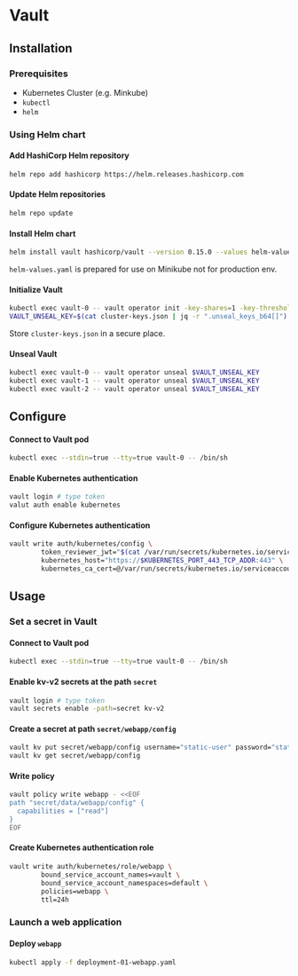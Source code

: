 # Vault 

## Installation

### Prerequisites
- Kubernetes Cluster (e.g. Minkube)
- `kubectl`
- `helm`

### Using Helm chart

#### Add HashiCorp Helm repository
```bash
helm repo add hashicorp https://helm.releases.hashicorp.com
```

#### Update Helm repositories
```bash
helm repo update
```

#### Install Helm chart
```bash
helm install vault hashicorp/vault --version 0.15.0 --values helm-values.yaml
```
`helm-values.yaml` is prepared for use on Minikube not for production env.

#### Initialize Vault
```bash
kubectl exec vault-0 -- vault operator init -key-shares=1 -key-threshold=1 -format=json > cluster-keys.json
VAULT_UNSEAL_KEY=$(cat cluster-keys.json | jq -r ".unseal_keys_b64[]")
```
Store `cluster-keys.json` in a secure place.

#### Unseal Vault
```bash
kubectl exec vault-0 -- vault operator unseal $VAULT_UNSEAL_KEY
kubectl exec vault-1 -- vault operator unseal $VAULT_UNSEAL_KEY
kubectl exec vault-2 -- vault operator unseal $VAULT_UNSEAL_KEY
```

## Configure

#### Connect to Vault pod
```bash
kubectl exec --stdin=true --tty=true vault-0 -- /bin/sh
```

#### Enable Kubernetes authentication
```bash
vault login # type token
valut auth enable kubernetes
```

#### Configure Kubernetes authentication
```bash
vault write auth/kubernetes/config \
        token_reviewer_jwt="$(cat /var/run/secrets/kubernetes.io/serviceaccount/token)" \
        kubernetes_host="https://$KUBERNETES_PORT_443_TCP_ADDR:443" \
        kubernetes_ca_cert=@/var/run/secrets/kubernetes.io/serviceaccount/ca.crt
```

## Usage

### Set a secret in Vault

#### Connect to Vault pod
```bash
kubectl exec --stdin=true --tty=true vault-0 -- /bin/sh
```

#### Enable kv-v2 secrets at the path `secret`
```bash
vault login # type token
vault secrets enable -path=secret kv-v2
```

#### Create a secret at path `secret/webapp/config`
```bash
vault kv put secret/webapp/config username="static-user" password="static-password"
vault kv get secret/webapp/config
```

#### Write policy
```bash
vault policy write webapp - <<EOF
path "secret/data/webapp/config" {
  capabilities = ["read"]
}
EOF
```

#### Create Kubernetes authentication role
```bash
vault write auth/kubernetes/role/webapp \
        bound_service_account_names=vault \
        bound_service_account_namespaces=default \
        policies=webapp \
        ttl=24h
```

### Launch a web application

#### Deploy `webapp`
```bash
kubectl apply -f deployment-01-webapp.yaml
```
